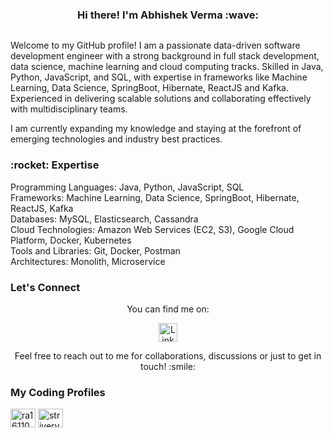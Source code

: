 <h3 align="center"> Hi there! I'm Abhishek Verma :wave:</h3>
<div align="center"> <img src="https://komarev.com/ghpvc/?username=abhi460729&style=flat-square&color=blue" alt=""/> </div>

Welcome to my GitHub profile! I am a passionate data-driven software development engineer with a strong background in full stack development, data science, machine learning and cloud computing tracks. Skilled in Java, Python, JavaScript, and SQL, with expertise in frameworks like Machine Learning, Data Science, SpringBoot, Hibernate, ReactJS and Kafka. Experienced in delivering scalable solutions and collaborating effectively with multidisciplinary teams.

I am currently expanding my knowledge and staying at the forefront of emerging technologies and industry best practices.

<h3> :rocket: Expertise </h3>
Programming Languages: Java, Python, JavaScript, SQL </br>
Frameworks: Machine Learning, Data Science, SpringBoot, Hibernate, ReactJS, Kafka </br>
Databases: MySQL, Elasticsearch, Cassandra </br>
Cloud Technologies: Amazon Web Services (EC2, S3), Google Cloud Platform, Docker, Kubernetes </br>
Tools and Libraries: Git, Docker, Postman </br>
Architectures: Monolith, Microservice

### Let's Connect
<p align="center">
  You can find me on:
</p>

<p align="center">
  <a href="https://linkedin.com/in/abhishekverma4607">
    <img src="https://raw.githubusercontent.com/rahuldkjain/github-profile-readme-generator/master/src/images/icons/Social/linked-in-alt.svg" alt="LinkedIn" height="30" />
  </a>
</p>
<p align="center">
  Feel free to reach out to me for collaborations, discussions or just to get in touch! :smile:
</p>

### My Coding Profiles
<p align="centre">
<a href="https://www.hackerrank.com/ra1611008010402" target="blank"><img align="center" src="https://raw.githubusercontent.com/rahuldkjain/github-profile-readme-generator/master/src/images/icons/Social/hackerrank.svg" alt="ra1611008010402" height="30" width="40" /></a>
<a href="https://www.leetcode.com/striververma" target="blank"><img align="center" src="https://raw.githubusercontent.com/rahuldkjain/github-profile-readme-generator/master/src/images/icons/Social/leet-code.svg" alt="striververma" height="30" width="40" /></a>
</p>
